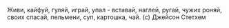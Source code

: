Живи, кайфуй, гуляй, играй, упал - вставай, наглей, ругай, чужих роняй, своих спасай, пельмени, суп, картошка, чай. (с) Джейсон Стетхем
